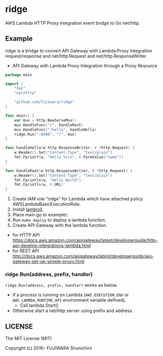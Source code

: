 # ridge

AWS Lambda HTTP Proxy integration event bridge to Go net/http.

## Example

ridge is a bridge to convert API Gateway with Lambda Proxy Integration request/response and net/http.Request and net/http.ResponseWriter.

- API Gateway with Lambda Proxy Integration through a Proxy Resource

```go
package main

import (
	"fmt"
	"net/http"

	"github.com/fujiwara/ridge"
)

func main() {
	var mux = http.NewServeMux()
	mux.HandleFunc("/", handleRoot)
	mux.HandleFunc("/hello", handleHello)
	ridge.Run(":8080", "/", mux)
}

func handleHello(w http.ResponseWriter, r *http.Request) {
	w.Header().Set("Content-Type", "text/plain")
	fmt.Fprintf(w, "Hello %s\n", r.FormValue("name"))
}

func handleRoot(w http.ResponseWriter, r *http.Request) {
	w.Header().Set("Content-Type", "text/plain")
	fmt.Fprintln(w, "Hello World")
	fmt.Fprintln(w, r.URL)
}
```

1. Create IAM role "ridge" for Lambda which have attached policy AWSLambdaBasicExecutionRole.
1. Install [lambroll](https://github.com/fujiwara/lambroll).
1. Place main.go to example/.
1. Run `make deploy` to deploy a lambda function.
1. Create API Gateway with the lambda function.
  - for HTTP API https://docs.aws.amazon.com/apigateway/latest/developerguide/http-api-develop-integrations-lambda.html
  - for REST API http://docs.aws.amazon.com/apigateway/latest/developerguide/api-gateway-set-up-simple-proxy.html

### ridge.Run(address, prefix, handler)

`ridge.Run(address, prefix, handler)` works as below.

- If a process is running on Lambda (`AWS_EXECUTION_ENV` or `AWS_LAMBDA_RUNTIME_API` environment variable defined),
  - Call lambda.Start()
- Otherwise start a net/http server using prefix and address.

## LICENSE

The MIT License (MIT)

Copyright (c) 2016- FUJIWARA Shunichiro
